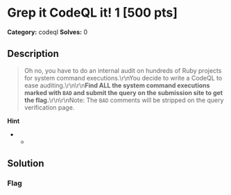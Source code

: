 # Grep it CodeQL it! 1 [500 pts]

**Category:** codeql
**Solves:** 0

## Description
>Oh no, you have to do an internal audit on hundreds of Ruby projects for system command executions.\r\nYou decide to write a CodeQL to ease auditing.\r\n\r\n**Find ALL the system command executions marked with `BAD` and submit the query on the submission site to get the flag.**\r\n\r\nNote: The `BAD` comments will be stripped on the query verification page.

**Hint**
* -

## Solution

### Flag

